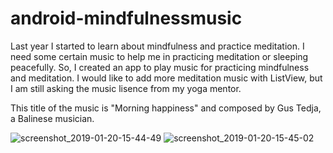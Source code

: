 # android-mindfulnessmusic
Last year I started to learn about mindfulness and practice meditation. I need some certain music to help me in practicing meditation or sleeping peacefully. 
So, I created an app to play music for practicing mindfulness and meditation. I would like to add more meditation music with ListView, but I am still asking the music lisence from my yoga mentor.

This title of the music is "Morning happiness" and composed by Gus Tedja, a Balinese musician.


![screenshot_2019-01-20-15-44-49](https://user-images.githubusercontent.com/22983605/51441409-e65f5880-1cd9-11e9-9fa3-3504c1743a0e.png)
![screenshot_2019-01-20-15-45-02](https://user-images.githubusercontent.com/22983605/51441410-e7908580-1cd9-11e9-9864-08dd4fbefaa0.png)

